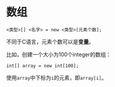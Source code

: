 # 数组

`<类型>[] <名字> = new <类型>[元素个数];`

不同于C语言，元素个数可以是**变量**。

比如，创建一个大小为100个integer的数组：

```
int[] array = new int[100];
```

使用`array`中下标为`i`的元素，即`array[i]`。
